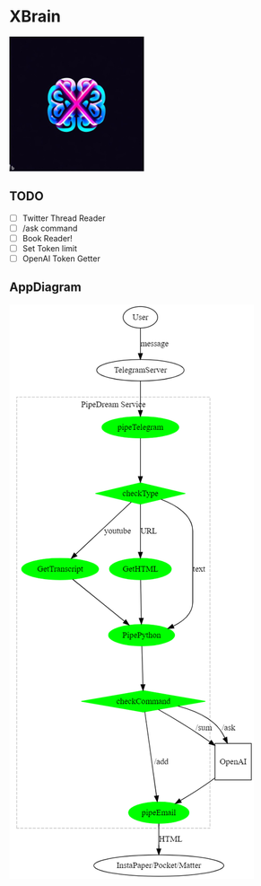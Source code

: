 # XBrain

<img src="logo.jpg" height="240"/>

## TODO

* [ ] Twitter Thread Reader
* [ ] /ask command
* [ ] Book Reader!
* [ ] Set Token limit
* [ ] OpenAI Token Getter

## AppDiagram

![xbrain diagram](docs/diagram.png)
